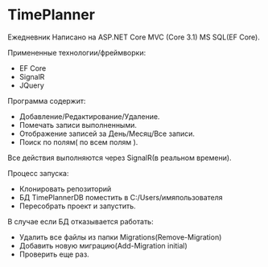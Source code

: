 # TimePlanner
Ежедневник
Написано на ASP.NET Core MVC (Core 3.1) MS SQL(EF Core).

Примененные технологии/фреймворки:
  - EF Core
  - SignalR
  - JQuery

Программа содержит:
  - Добавление/Редактирование/Удаление.
  - Помечать записи выполненными.
  - Отображение записей за День/Месяц/Все записи.
  - Поиск по полям( по всем полям ).

Все действия выполняются через SignalR(в реальном времени).

Процесс запуска: 
  - Клонировать репозиторий 
  - БД TimePlannerDB поместить в C:/Users/имяпользователя 
  - Пересобрать проект и запустить.

В случае если БД отказывается работать: 
  - Удалить все файлы из папки Migrations(Remove-Migration) 
  - Добавить новую миграцию(Add-Migration initial) 
  - Проверить еще раз.
